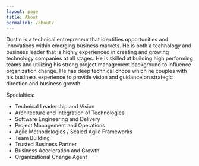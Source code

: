 ```yaml
---
layout: page
title: About
permalink: /about/
---
```


Dustin is a technical entrepreneur that identifies opportunities and innovations within emerging business markets. He is both a technology and business leader that is highly experienced in creating and growing technology companies at all stages. He is skilled at building high performing teams and utilizing his strong project management background to influence organization change. He has deep technical chops which he couples with his business experience to provide vision and guidance on strategic direction and business growth.

Specialties:
* Technical Leadership and Vision
* Architecture and Integration of Technologies
* Software Engineering and Delivery
* Project Management and Operations
* Agile Methodologies / Scaled Agile Frameworks
* Team Building
* Trusted Business Partner
* Business Acceleration and Growth
* Organizational Change Agent

